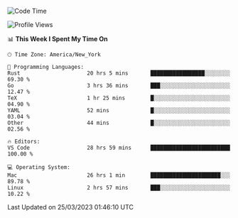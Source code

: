 <!--START_SECTION:waka-->
![Code Time](http://img.shields.io/badge/Code%20Time-259%20hrs%2023%20mins-blue)

![Profile Views](http://img.shields.io/badge/Profile%20Views-29-blue)

📊 **This Week I Spent My Time On** 

```text
🕑︎ Time Zone: America/New_York

💬 Programming Languages: 
Rust                     20 hrs 5 mins       █████████████████░░░░░░░░   69.30 % 
Go                       3 hrs 36 mins       ███░░░░░░░░░░░░░░░░░░░░░░   12.47 % 
TeX                      1 hr 25 mins        █░░░░░░░░░░░░░░░░░░░░░░░░   04.90 % 
YAML                     52 mins             █░░░░░░░░░░░░░░░░░░░░░░░░   03.04 % 
Other                    44 mins             █░░░░░░░░░░░░░░░░░░░░░░░░   02.56 % 

🔥 Editors: 
VS Code                  28 hrs 59 mins      █████████████████████████   100.00 % 

💻 Operating System: 
Mac                      26 hrs 1 min        ██████████████████████░░░   89.78 % 
Linux                    2 hrs 57 mins       ███░░░░░░░░░░░░░░░░░░░░░░   10.22 % 
```


 Last Updated on 25/03/2023 01:46:10 UTC
<!--END_SECTION:waka-->
